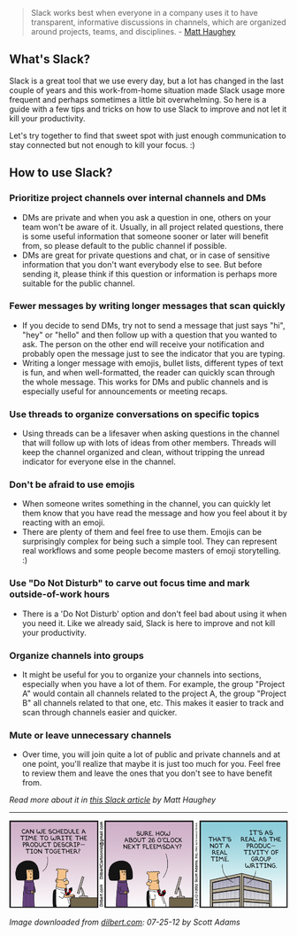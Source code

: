 > Slack works best when everyone in a company uses it to have transparent, informative discussions in channels, which are organized around projects, teams, and disciplines. - [Matt Haughey](https://slack.com/blog/collaboration/etiquette-tips-in-slack)

## What's Slack?

Slack is a great tool that we use every day, but a lot has changed in the last couple of years and this work-from-home situation made Slack usage more frequent and perhaps sometimes a little bit overwhelming. 
So here is a guide with a few tips and tricks on how to use Slack to improve and not let it kill your productivity. 

Let's try together to find that sweet spot with just enough communication to stay connected but not enough to kill your focus. :) 

## How to use Slack?

### Prioritize project channels over internal channels and DMs

- DMs are private and when you ask a question in one, others on your team won't be aware of it. Usually, in all project related questions, there is some useful information that someone sooner or later will benefit from, so please default to the public channel if possible. 
- DMs are great for private questions and chat, or in case of sensitive information that you don't want everybody else to see. But before sending it, please think if this question or information is perhaps more suitable for the public channel. 

### Fewer messages by writing longer messages that scan quickly

- If you decide to send DMs, try not to send a message that just says "hi", "hey" or "hello" and then follow up with a question that you wanted to ask. The person on the other end will receive your notification and probably open the message just to see the indicator that you are typing. 
- Writing a longer message with emojis, bullet lists, different types of text is fun, and when well-formatted, the reader can quickly scan through the whole message. This works for DMs and public channels and is especially useful for announcements or meeting recaps. 

### Use threads to organize conversations on specific topics

- Using threads can be a lifesaver when asking questions in the channel that will follow up with lots of ideas from other members. Threads will keep the channel organized and clean, without tripping the unread indicator for everyone else in the channel.

### Don't be afraid to use emojis

- When someone writes something in the channel, you can quickly let them know that you have read the message and how you feel about it by reacting with an emoji.
- There are plenty of them and feel free to use them. Emojis can be surprisingly complex for being such a simple tool. They can represent real workflows and some people become masters of emoji storytelling. :) 

### Use "Do Not Disturb" to carve out focus time and mark outside-of-work hours

- There is a 'Do Not Disturb' option and don't feel bad about using it when you need it. Like we already said, Slack is here to improve and not kill your productivity. 

### Organize channels into groups

- It might be useful for you to organize your channels into sections, especially when you have a lot of them. For example, the group "Project A" would contain all channels related to the project A, the group "Project B" all channels related to that one, etc. This makes it easier to track and scan through channels easier and quicker.

### Mute or leave unnecessary channels

- Over time, you will join quite a lot of public and private channels and at one point, you'll realize that maybe it is just too much for you. Feel free to review them and leave the ones that you don't see to have benefit from.


*Read more about it in [this Slack article](https://slack.com/blog/collaboration/etiquette-tips-in-slack) by Matt Haughey*

---

![Dilbert image](/img/dilbert_slack_article.gif)

*Image downloaded from [dilbert.com](https://dilbert.com/strip/2012-07-25): 07-25-12 by Scott Adams*
